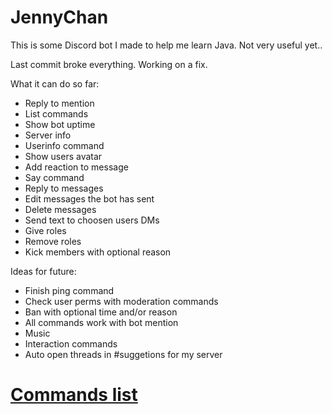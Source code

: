 # JennyChan
This is some Discord bot I made to help me learn Java. Not very useful yet..

Last commit broke everything. Working on a fix.


What it can do so far:
- Reply to mention
- List commands
- Show bot uptime 
- Server info
- Userinfo command
- Show users avatar
- Add reaction to message
- Say command
- Reply to messages
- Edit messages the bot has sent
- Delete messages
- Send text to choosen users DMs
- Give roles
- Remove roles
- Kick members with optional reason


Ideas for future:
- Finish ping command
- Check user perms with moderation commands
- Ban with optional time and/or reason
- All commands work with bot mention
- Music
- Interaction commands
- Auto open threads in #suggetions for my server


# [Commands list](COMMANDS.md)
